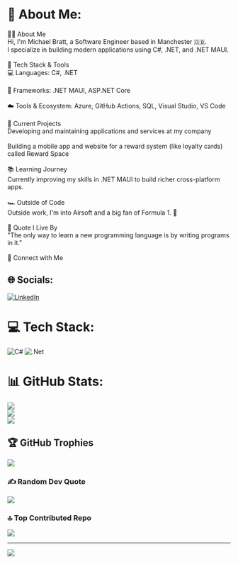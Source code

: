 # 💫 About Me:
🧑‍💻 About Me<br>Hi, I'm Michael Bratt, a Software Engineer based in Manchester 🇬🇧.<br>I specialize in building modern applications using C#, .NET, and .NET MAUI.<br><br>🔧 Tech Stack & Tools<br>💻 Languages: C#, .NET<br><br>📱 Frameworks: .NET MAUI, ASP.NET Core<br><br>☁️ Tools & Ecosystem: Azure, GitHub Actions, SQL, Visual Studio, VS Code<br><br>🚀 Current Projects<br>Developing and maintaining applications and services at my company<br><br>Building a mobile app and website for a reward system (like loyalty cards) called Reward Space<br><br>📚 Learning Journey<br>Currently improving my skills in .NET MAUI to build richer cross-platform apps.<br><br>🏎️ Outside of Code<br>Outside work, I'm into Airsoft and a big fan of Formula 1. 🏁<br><br>💬 Quote I Live By<br>"The only way to learn a new programming language is by writing programs in it."<br><br>🔗 Connect with Me


## 🌐 Socials:
[![LinkedIn](https://img.shields.io/badge/LinkedIn-%230077B5.svg?logo=linkedin&logoColor=white)](https://www.linkedin.com/in/michael-bratt-706557178) 

# 💻 Tech Stack:
![C#](https://img.shields.io/badge/c%23-%23239120.svg?style=for-the-badge&logo=csharp&logoColor=white) ![.Net](https://img.shields.io/badge/.NET-5C2D91?style=for-the-badge&logo=.net&logoColor=white)
# 📊 GitHub Stats:
![](https://github-readme-stats.vercel.app/api?username=michaelbratt&theme=dark&hide_border=false&include_all_commits=true&count_private=true)<br/>
![](https://nirzak-streak-stats.vercel.app/?user=michaelbratt&theme=dark&hide_border=false)<br/>
![](https://github-readme-stats.vercel.app/api/top-langs/?username=michaelbratt&theme=dark&hide_border=false&include_all_commits=true&count_private=true&layout=compact)

## 🏆 GitHub Trophies
![](https://github-profile-trophy.vercel.app/?username=michaelbratt&theme=radical&no-frame=false&no-bg=false&margin-w=4)

### ✍️ Random Dev Quote
![](https://quotes-github-readme.vercel.app/api?type=horizontal&theme=radical)

### 🔝 Top Contributed Repo
![](https://github-contributor-stats.vercel.app/api?username=michaelbratt&limit=5&theme=dark&combine_all_yearly_contributions=true)

---
[![](https://visitcount.itsvg.in/api?id=michaelbratt&icon=0&color=0)](https://visitcount.itsvg.in)
